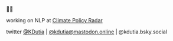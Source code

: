 👋🏼

working on NLP at [Climate Policy Radar](https://climatepolicyradar.org/)

twitter [@KDutia](https://twitter.com/KDutia) | [@kdutia@mastodon.online](https://mastodon.online/@kdutia) | @kdutia.bsky.social
